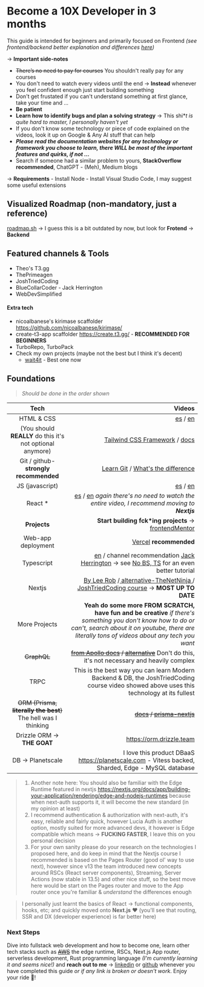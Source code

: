 
# **Become a 10X Developer in 3 months**

This guide is intended for beginners and primarily focused on Frontend _(see frontend/backend better explanation and differences [here](https://www.youtube.com/watch?v=PRSyHTajxPk 'here'))_

&rarr; **Important side-notes**

- ~~There&rsquo;s no need to pay for courses~~ You shouldn't really pay for any courses
- You don't need to watch every videos until the end -> **Instead** whenever you feel confident enough just start building something
- Don't get frustated if you can't understand something at first glance, take your time and ...
- **Be patient**
- **Learn how to identify bugs and plan a solving strategy** &rarr; This shi\*_t is quite hard to master, I personally haven't yet_
- If you don't know some technology or piece of code explained on the videos, look it up on Google & Any AI stuff that can help
- **_Please read the documentation websites for any technology or framework you choose to learn, there WILL be most of the important features and quirks, if not ..._**
- Search if someone had a similar problem to yours, **StackOverflow recommended**, ChatGPT - (Meh), Medium blogs

&rarr; **Requirements** - Install Node - Install Visual Studio Code, I may suggest some useful extensions

## Visualized Roadmap (non-mandatory, just a reference)

[roadmap.sh](https://roadmap.sh/frontend 'roadmap.sh') -> I guess this is a bit outdated by now, but look for **Frotend** &rarr; **Backend**

## Featured channels & Tools

- Theo's T3.gg
- ThePrimeagen
- JoshTriedCoding
- BlueCollarCoder - Jack Herrington
- WebDevSimplified

#### Extra tech
- nicoalbanese's kirimase scaffolder https://github.com/nicoalbanese/kirimase/
- create-t3-app scaffolder https://create.t3.gg/ - **RECOMMENDED FOR BEGINNERS**
- TurboRepo, TurboPack
- Check my own projects (maybe not the best but I think it's decent) 
	- [wait4it](https://github.com/statusunknown418/wait4it) - Best one now


## Foundations

> _Should be done in the order shown_

|                  Tech                  |                                                                                                                                                                                                                                                                                                                            Videos |
| :------------------------------------: | --------------------------------------------------------------------------------------------------------------------------------------------------------------------------------------------------------------------------------------------------------------------------------------------------------------------------------: |
|               HTML & CSS               |                                                                                                                                                                                                                   [es](https://www.youtube.com/watch?v=MJkdaVFHrto 'es') / [en](https://www.youtube.com/watch?v=D-h8L5hgW-w 'en') |
|      (You should **REALLY** do this it's not optional anymore)      |                                                                                                                                                   [Tailwind CSS Framework](https://www.youtube.com/watch?v=elgqxmdVms8&list=PL5f_mz_zU5eXWYDXHUDOLBE0scnuJofO0 'ailwind CSS Framework') / [docs](https://tailwindcss.com/ 'docs') |
| Git / github- **strongly recommended** |                                                                                                                                                           [Learn Git](https://www.youtube.com/watch?v=RGOj5yH7evk 'Learn Git') / [What's the difference](https://kinsta.com/knowledgebase/git-vs-github/ "What's the difference") |
|            JS (javascript)             |                                                                                                                                                                                                                   [es](https://www.youtube.com/watch?v=RqQ1d1qEWlE 'es') / [en](https://www.youtube.com/watch?v=PkZNo7MFNFg 'en') |
|                React \*                |                                                                                                                                 [es](https://www.youtube.com/watch?v=T_j60n1zgu0 'es') / [en](https://www.youtube.com/watch?v=0mVbNp1ol_w 'en') _again there's no need to watch the entire video, I recommend moving to **Nextjs**_ |
|              **Projects**              |                                                                                                                                                                                                                    **Start building fck\*ing projects** &rarr; [frontendMentor](https://www.frontendmentor.io/ 'frontendMentor') |
|           Web-app deployment           |                                                                                                                                                                                                                                                                            [Vercel](https://vercel.com/ 'Vercel') **recommended** |
|               Typescript               | [en](https://www.youtube.com/watch?v=gp5H0Vw39yw 'en') / channel recommendation [Jack Herrington](https://www.youtube.com/channel/UC6vRUjYqDuoUsYsku86Lrsw 'Jack Herrington') &rarr; see [No BS, TS](https://www.youtube.com/watch?v=LKVHFHJsiO0&list=PLNqp92_EXZBJYFrpEzdO2EapvU0GOJ09n 'No BS, TS') for an even better tutorial |
|                 Nextjs                 |                                                                                 [By Lee Rob](https://www.youtube.com/playlist?list=PL6bwFJ82M6FXgctyoWXqj7H0GK8_YIeF1 'By Lee Rob') /[ alternative-TheNetNinja ](https://www.youtube.com/watch?v=A63UxsQsEbU&list=PL4cUxeGkcC9g9gP2onazU5-2M-AzA8eBw ' alternative-TheNetNinja ') / [JoshTriedCoding course](https://www.google.com/search?q=joshtriedcodeing+nextjs+course&sourceid=chrome&ie=UTF-8#) &rarr; **MOST UP TO DATE** |
|             More Projects              |                                                                                                                     **Yeah do some more FROM SCRATCH, have fun and be creative** _if there's something you don't know how to do or can't, search about it on youtube, there are literally tons of videos about any tech you want_ |
|                ~~GraphQL~~                 |                                                                                                                                                       ~~[from Apollo docs](https://www.apollographql.com/docs/tutorial/introduction/ 'from Apollo docs') / [alternative](https://www.youtube.com/watch?v=AqUYKGLSGxg 'alternative')~~ Don't do this, it's not necessary and heavily complex |
| TRPC| This is the best way you can learn Modern Backend & DB, the JoshTriedCoding course video showed above uses this technology at its fullest  |               Databases                |                                          [What's SQL](https://www.youtube.com/watch?v=zsjvFFKOm3c "What's SQL") / [MySQL (PlanetScale)](https://planetscale.com/ 'MySQL (PlanetScale)') or / [PostgreSQL](https://www.youtube.com/watch?v=eMIxuk0nOkU 'PostgreSQL') or/and / [MongoDB](https://university.mongodb.com/ 'MongoDB') |
|  ~~ORM (Prisma, **literally the best**)~~ The hell was I thinking  |                                                                                                                                                                                                       ~~[docs](https://www.prisma.io/ 'docs') / [prisma-nextjs](https://www.youtube.com/watch?v=0mg2zD_DaOU&t=908s 'prisma-nextjs')~~ |
|Drizzle ORM &rarr; **THE GOAT**| https://orm.drizzle.team |
|DB -> Planetscale| I love this product DBaaS https://planetscale.com - Vitess backed, Sharded, Edge - MySQL database |

> 1. Another note here: You should also be familiar with the Edge Runtime featured in nextjs https://nextjs.org/docs/app/building-your-application/rendering/edge-and-nodejs-runtimes because when next-auth supports it, it will become the new standard (in my opinion at least)
> 2. I recommend authentication & authorization with next-auth, it's easy, reliable and fairly quick, however Lucia Auth is another option, mostly suited for more advanced devs, it however is Edge compatible which means &rarr; **FUCKING FASTER**, I leave this on you personal decision
> 3. For your own sanity please do your research on the technologies I proposed here,  and do keep in mind that the Nextjs course I recommended is based on the Pages Router (good ol' way to use next), however since v13 the team introduced new concepts around RSCs (React server components), Streaming, Server Actions (now stable in 13.5) and other nice stuff, so the best move here would be start on the Pages router and move to the App router once you're familiar & _understand_ the differences enough

> I personally just learnt the basics of React &rarr; functional components, hooks, etc; and quickly moved onto **Next.js** ❤ (you'll see that routing, SSR and DX (developer experience) is far better here)


### Next Steps

Dive into fullstack web development and how to become one, learn other tech stacks such as ~~[AWS](https://aws.amazon.com/ 'AWS')~~ the edge runtime, RSCs, Next.js App router, serverless development, Rust programming language _(I'm currently learning it and seems nice!)_ and **reach out to me** &rarr; [linkedin](https://www.linkedin.com/in/alvaro-dev-ad/ 'linkedin') or [github](https://github.com/AlvaroAquijeDiaz 'github') whenever you have completed this guide _or if any link is broken or doesn't work_. Enjoy your ride 🤖!
